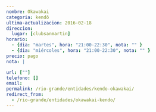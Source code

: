 ```yaml
---
nombre: Okawakai
categoria: kendô
ultima-actualizacion: 2016-02-18
direccion: 
  lugar: [clubsanmartin]
horario: 
  - {dia: "martes", hora: "21:00-22:30", nota: "" }
  - {dia: "miércoles", hora: "21:00-22:30", nota: "" }
precio: pago
nota: | 

url: [""]
telefono: []
email: 
permalink: /rio-grande/entidades/kendo-okawakai/
redirect_from:
  - /rio-grande/entidades/okawakai-kendo/
---
```


